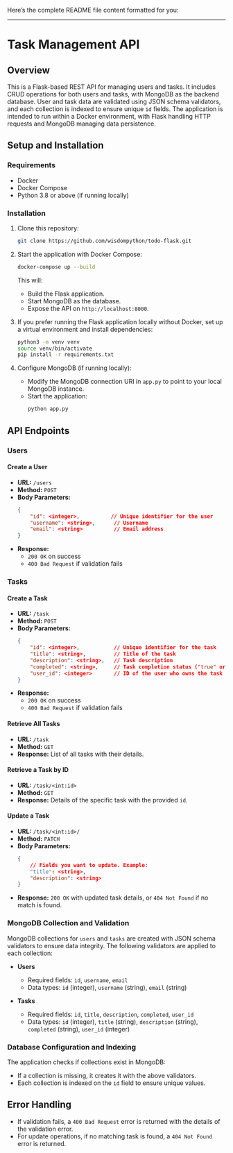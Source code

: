 Here’s the complete README file content formatted for you:

---

# Task Management API

## Overview
This is a Flask-based REST API for managing users and tasks. It includes CRUD operations for both users and tasks, with MongoDB as the backend database. User and task data are validated using JSON schema validators, and each collection is indexed to ensure unique `id` fields. The application is intended to run within a Docker environment, with Flask handling HTTP requests and MongoDB managing data persistence.

## Setup and Installation

### Requirements
- Docker
- Docker Compose
- Python 3.8 or above (if running locally)

### Installation
1. Clone this repository:
    ```bash
    git clone https://github.com/wisdompython/todo-flask.git
    ```

2. Start the application with Docker Compose:
    ```bash
    docker-compose up --build
    ```

   This will:
   - Build the Flask application.
   - Start MongoDB as the database.
   - Expose the API on `http://localhost:8000`.

3. If you prefer running the Flask application locally without Docker, set up a virtual environment and install dependencies:
    ```bash
    python3 -m venv venv
    source venv/bin/activate
    pip install -r requirements.txt
    ```

4. Configure MongoDB (if running locally):
    - Modify the MongoDB connection URI in `app.py` to point to your local MongoDB instance.
    - Start the application:
      ```bash
      python app.py
      ```

## API Endpoints

### Users

#### Create a User
- **URL:** `/users`
- **Method:** `POST`
- **Body Parameters:**
  ```json
  {
      "id": <integer>,          // Unique identifier for the user
      "username": <string>,      // Username
      "email": <string>          // Email address
  }
  ```
- **Response:**
  - `200 OK` on success
  - `400 Bad Request` if validation fails



### Tasks

#### Create a Task
- **URL:** `/task`
- **Method:** `POST`
- **Body Parameters:**
  ```json
  {
      "id": <integer>,           // Unique identifier for the task
      "title": <string>,         // Title of the task
      "description": <string>,   // Task description
      "completed": <string>,     // Task completion status ("true" or "false")
      "user_id": <integer>       // ID of the user who owns the task
  }
  ```
- **Response:**
  - `200 OK` on success
  - `400 Bad Request` if validation fails



#### Retrieve All Tasks
- **URL:** `/task`
- **Method:** `GET`
- **Response:** List of all tasks with their details.

#### Retrieve a Task by ID
- **URL:** `/task/<int:id>`
- **Method:** `GET`
- **Response:** Details of the specific task with the provided `id`.

#### Update a Task
- **URL:** `/task/<int:id>/`
- **Method:** `PATCH`
- **Body Parameters:**
  ```json
  {
      // Fields you want to update. Example:
      "title": <string>,
      "description": <string>
  }
  ```
- **Response:** `200 OK` with updated task details, or `404 Not Found` if no match is found.

### MongoDB Collection and Validation

MongoDB collections for `users` and `tasks` are created with JSON schema validators to ensure data integrity. The following validators are applied to each collection:

- **Users**
  - Required fields: `id`, `username`, `email`
  - Data types: `id` (integer), `username` (string), `email` (string)

- **Tasks**
  - Required fields: `id`, `title`, `description`, `completed`, `user_id`
  - Data types: `id` (integer), `title` (string), `description` (string), `completed` (string), `user_id` (integer)

### Database Configuration and Indexing
The application checks if collections exist in MongoDB:
- If a collection is missing, it creates it with the above validators.
- Each collection is indexed on the `id` field to ensure unique values.



## Error Handling
- If validation fails, a `400 Bad Request` error is returned with the details of the validation error.
- For update operations, if no matching task is found, a `404 Not Found` error is returned.



